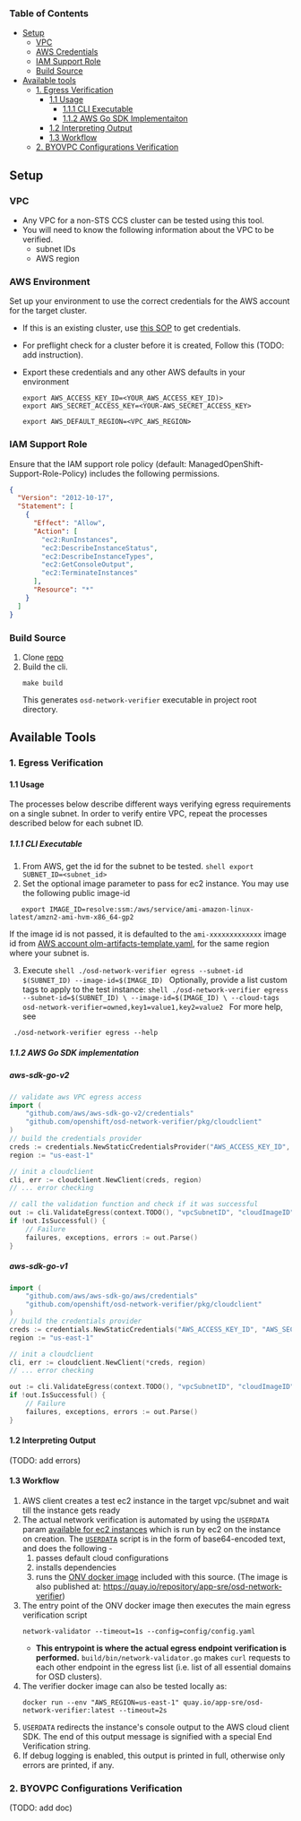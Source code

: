 ### Table of Contents ###

- [Setup](#setup)
  - [VPC](#vpc)
  - [AWS Credentials](#aws-credentials)
  - [IAM Support Role](#iam-support-role)
  - [Build Source](#build-source)
- [Available tools](#available-tools)
  - [1. Egress Verification](#1-egress-verification)
    - [1.1 Usage](#11-usage)
      - [1.1.1 CLI Executable](#111-cli-executable)
      - [1.1.2 AWS Go SDK Implementaiton](#112-aws-go-sdk-implementation)
    - [1.2 Interpreting Output](#12-interpreting-output)
    - [1.3 Workflow](#13-workflow)
  - [2. BYOVPC Configurations Verification](#2-byovpc-configurations-verification)

## Setup
### VPC ###
- Any VPC for a non-STS CCS cluster can be tested using this tool.
- You will need to know the following information about the VPC to be verified.
    - subnet IDs
    - AWS region
  
### AWS Environment ###
Set up your environment to use the correct credentials for the AWS account for the target cluster. 
- If this is an existing cluster, use [this SOP](https://github.com/openshift/ops-sop/blob/master/v4/howto/aws/aws.md#via-ocm-the-quickest-way-1) to get credentials.
- For preflight check for a cluster before it is created, Follow this (TODO: add instruction).
- Export these credentials and any other AWS defaults in your environment
   ```shell
   export AWS_ACCESS_KEY_ID=<YOUR_AWS_ACCESS_KEY_ID)>
   export AWS_SECRET_ACCESS_KEY=<YOUR-AWS_SECRET_ACCESS_KEY>
   ```

    ```shell
    export AWS_DEFAULT_REGION=<VPC_AWS_REGION>
    ````
  
### IAM Support Role ###
Ensure that the IAM support role policy (default: ManagedOpenShift-Support-Role-Policy) includes the following permissions.
```json
{
  "Version": "2012-10-17",
  "Statement": [
    {
      "Effect": "Allow",
      "Action": [
        "ec2:RunInstances",
        "ec2:DescribeInstanceStatus",
        "ec2:DescribeInstanceTypes",
        "ec2:GetConsoleOutput",
        "ec2:TerminateInstances"
      ],
      "Resource": "*"
    }
  ]
}
```

### Build Source ###
1. Clone [repo](git@github.com:openshift/osd-network-verifier.git)
2. Build the cli. 
   ```shell
   make build
   ```
   This generates `osd-network-verifier` executable in project root directory.

## Available Tools ##

### 1. Egress Verification ###
#### 1.1 Usage ####
The processes below describe different ways verifying egress requirements on a single subnet. 
In order to verify entire VPC, 
repeat the processes described below for each subnet ID.

##### 1.1.1 CLI Executable #####
   1. From AWS, get the id for the subnet to be tested.
    ```shell
    export SUBNET_ID=<subnet_id>
    ```
   2. Set the optional image parameter to pass for ec2 instance.
      You may use the following public image-id
   ```shell
      export IMAGE_ID=resolve:ssm:/aws/service/ami-amazon-linux-latest/amzn2-ami-hvm-x86_64-gp2 
   ```
   If the image id is not passed, it is defaulted to the `ami-xxxxxxxxxxxxx` image id from [AWS account olm-artifacts-template.yaml](https://github.com/openshift/aws-account-operator/blob/17be7a41036e252d59ab19cc2ad1dcaf265758a2/hack/olm-registry/olm-artifacts-template.yaml#L75),
   for the same region where your subnet is.

   3. Execute
    ```shell
    ./osd-network-verifier egress --subnet-id $(SUBNET_ID) --image-id=$(IMAGE_ID)
    ```
   Optionally, provide a list custom tags to apply to the test instance:
    ```shell
    ./osd-network-verifier egress --subnet-id=$(SUBNET_ID) \
     --image-id=$(IMAGE_ID) \
     --cloud-tags osd-network-verifier=owned,key1=value1,key2=value2
    ```
   For more help, see 
   ```shell
    ./osd-network-verifier egress --help
   ```

##### 1.1.2 AWS Go SDK implementation #####
##### aws-sdk-go-v2 #####
```go
// validate aws VPC egress access
import (
    "github.com/aws/aws-sdk-go-v2/credentials"
    "github.com/openshift/osd-network-verifier/pkg/cloudclient"
)
// build the credentials provider
creds := credentials.NewStaticCredentialsProvider("AWS_ACCESS_KEY_ID", "AWS_SECRET_ACCESS_KEY", "AWS_SESSION_TOKEN")
region := "us-east-1"

// init a cloudclient
cli, err := cloudclient.NewClient(creds, region)
// ... error checking

// call the validation function and check if it was successful
out := cli.ValidateEgress(context.TODO(), "vpcSubnetID", "cloudImageID", "kmsKeyID", 600)
if !out.IsSuccessful() {
    // Failure
    failures, exceptions, errors := out.Parse()
}
```

##### aws-sdk-go-v1 #####
```go
import (
    "github.com/aws/aws-sdk-go/aws/credentials"
    "github.com/openshift/osd-network-verifier/pkg/cloudclient"
)
// build the credentials provider
creds := credentials.NewStaticCredentials("AWS_ACCESS_KEY_ID", "AWS_SECRET_ACCESS_KEY", "AWS_SESSION_TOKEN")
region := "us-east-1"

// init a cloudclient
cli, err := cloudclient.NewClient(*creds, region)
// ... error checking

out := cli.ValidateEgress(context.TODO(), "vpcSubnetID", "cloudImageID", "kmsKeyID", 600)
if !out.IsSuccessful() {
    // Failure
    failures, exceptions, errors := out.Parse()
}
```
#### 1.2 Interpreting Output ###
(TODO: add errors)

#### 1.3 Workflow ####
1. AWS client creates a test ec2 instance in the target vpc/subnet and wait till the instance gets ready
2. The actual network verification is automated by using the `USERDATA` param [available for ec2 instances](https://docs.aws.amazon.com/AWSEC2/latest/UserGuide/user-data.html) which is run by ec2 on the instance on creation. 
The [`USERDATA`](pkg/helpers/config/userdata.yaml) script is in the form of base64-encoded text, and does the following -
   1. passes default cloud configurations
   2. installs dependencies
   3. runs the [ONV docker image](https://github.com/openshift/osd-network-verifier/tree/main/build) included with this source.
      (The image is also published at: https://quay.io/repository/app-sre/osd-network-verifier)
3. The entry point of the ONV docker image then executes the main egress verification script
   ```shell
   network-validator --timeout=1s --config=config/config.yaml
    ```
   - **This entrypoint is where the actual egress endpoint verification is performed.** `build/bin/network-validator.go` makes `curl` requests to each other endpoint in the egress list (i.e. list of all essential domains for OSD clusters).
4. The verifier docker image can also be tested locally as:
   ```shell
   docker run --env "AWS_REGION=us-east-1" quay.io/app-sre/osd-network-verifier:latest --timeout=2s
   ```
5. `USERDATA` redirects the instance's console output to the AWS cloud client SDK. The end of this output message is signified with a special End Verification string.
6. If debug logging is enabled, this output is printed in full, otherwise only errors are printed, if any.

### 2. BYOVPC Configurations Verification ###
(TODO: add doc)